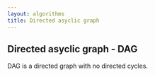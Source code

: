 ```yaml
---
layout: algorithms
title: Directed asyclic graph
---
```


## Directed asyclic graph - DAG

DAG is a directed graph with no directed cycles.

